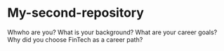 # My-second-repository
Whwho are you? What is your background? What are your career goals? Why did you choose FinTech as a career path?
